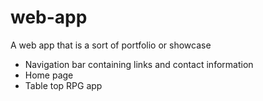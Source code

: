 # web-app
A web app that is a sort of portfolio or showcase
- Navigation bar containing links and contact information
- Home page
- Table top RPG app
